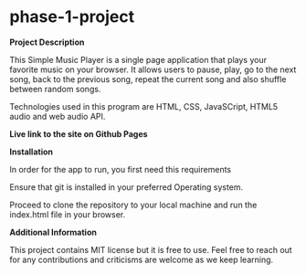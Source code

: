 # phase-1-project

**Project Description**

This Simple Music Player is a single page application that plays your favorite music on your browser. It allows users to pause, play, go to the next song, back to the previous song, repeat the current song and also shuffle between random songs.

Technologies used in this program are HTML, CSS, JavaSCript, HTML5 audio and web audio API.

**Live link to the site on Github Pages**




**Installation**

In order for the app to run, you first need this requirements

Ensure that git is installed in your preferred Operating system.

Proceed to clone the repository to your local machine and run the index.html file in your browser.

**Additional Information**

This project contains MIT license but it is free to use. Feel free to reach out for any contributions and criticisms are welcome as we keep learning.
